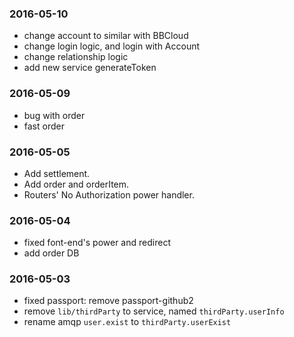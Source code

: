 ### 2016-05-10
- change account to similar with BBCloud
- change login logic, and login with Account
- change relationship logic
- add new service generateToken

### 2016-05-09
- bug with order
- fast order

### 2016-05-05
- Add settlement.
- Add order and orderItem.
- Routers' No Authorization power handler.

### 2016-05-04
- fixed font-end's power and redirect
- add order DB

### 2016-05-03
- fixed passport: remove passport-github2
- remove `lib/thirdParty` to service, named `thirdParty.userInfo`
- rename amqp `user.exist` to `thirdParty.userExist`
